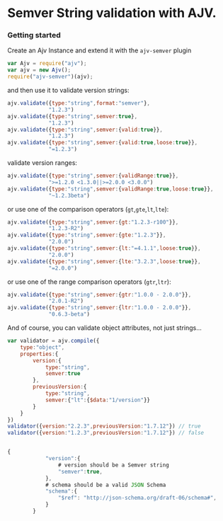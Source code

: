 # Semver String validation with AJV.

### Getting started

Create an Ajv Instance and extend it with the `ajv-semver` plugin

```JavaScript
var Ajv = require("ajv");
var ajv = new Ajv();
require("ajv-semver")(ajv);
```

and then use it to validate version strings:

```JavaScript
ajv.validate({type:"string",format:"semver"},
             "1.2.3")
ajv.validate({type:"string",semver:true},
             "1.2.3")
ajv.validate({type:"string",semver:{valid:true}},
             "1.2.3")
ajv.validate({type:"string",semver:{valid:true,loose:true}},
             "=1.2.3")
```

validate version ranges:

```JavaScript
ajv.validate({type:"string",semver:{validRange:true}},
             ">=1.2.0 <1.3.0||>=2.0.0 <3.0.0")
ajv.validate({type:"string",semver:{validRange:true,loose:true}},
             "~1.2.3beta")
```

or use one of the comparison operators (`gt`,`gte`,`lt`,`lte`):

```JavaScript
ajv.validate({type:"string",semver:{gt:"1.2.3-r100"}},
             "1.2.3-R2")
ajv.validate({type:"string",semver:{gte:"1.2.3"}},
             "2.0.0")
ajv.validate({type:"string",semver:{lt:"=4.1.1",loose:true}},
             "2.0.0")
ajv.validate({type:"string",semver:{lte:"3.2.3",loose:true}},
             "=2.0.0")
```

or use one of the range comparison operators (`gtr`,`ltr`):

```JavaScript
ajv.validate({type:"string",semver:{gtr:"1.0.0 - 2.0.0"}},
             "2.0.1-R2")
ajv.validate({type:"string",semver:{ltr:"1.0.0 - 2.0.0"}},
             "0.6.3-beta")
```

And of course, you can validate object attributes, not just strings...

```JavaScript
var validator = ajv.compile({
	type:"object",
	properties:{
		version:{
			type:"string",
			semver:true
		},
		previousVersion:{
			type:"string",
			semver:{"lt":{$data:"1/version"}}
		}
	}
}) 
validator({version:"2.2.3",previousVersion:"1.7.12"}) // true
validator({version:"1.2.3",previousVersion:"1.7.12"}) // false


{
			"version":{
				# version should be a Semver string
				"semver":true,
			},
			# schema should be a valid JSON Schema
			"schema":{
				"$ref": "http://json-schema.org/draft-06/schema#",
			}
		}

```

